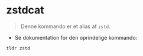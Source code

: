 # zstdcat

> Denne kommando er et alias af `zstd`.

- Se dokumentation for den oprindelige kommando:

`tldr zstd`
